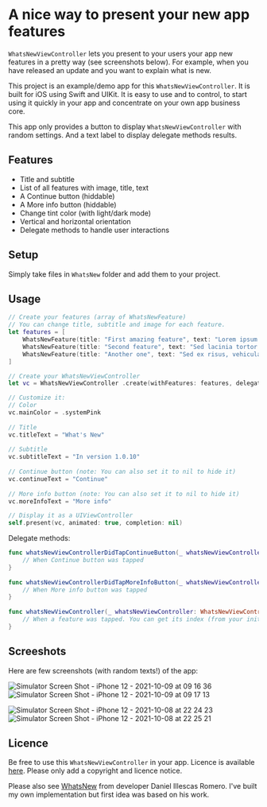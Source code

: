 # A nice way to present your new app features

`WhatsNewViewController` lets you present to your users your app new features in a pretty way (see screenshots below). For example, when you have released an update and you want to explain what is new.

This project is an example/demo app for this `WhatsNewViewController`. It is built for iOS using Swift and UIKit. It is easy to use and to control, to start using it quickly in your app and concentrate on your own app business core.

This app only provides a button to display `WhatsNewViewController` with random settings. And a text label to display delegate methods results.

## Features

- Title and subtitle
- List of all features with image, title, text
- A Continue button (hiddable)
- A More info button (hiddable)
- Change tint color (with light/dark mode)
- Vertical and horizontal orientation
- Delegate methods to handle user interactions

## Setup

Simply take files in `WhatsNew` folder and add them to your project.

## Usage

```swift
// Create your features (array of WhatsNewFeature)
// You can change title, subtitle and image for each feature.
let features = [
    WhatsNewFeature(title: "First amazing feature", text: "Lorem ipsum dolor sit amet, consectetur adipiscing elit. Aliquam accumsan pretium arcu, sit amet porta lectus ultrices sed.", image: UIImage(systemName: "paintbrush")),
    WhatsNewFeature(title: "Second feature", text: "Sed lacinia tortor nunc, at eleifend mi porta eu.", image: UIImage(systemName: "globe.europe.africa.fill")),
    WhatsNewFeature(title: "Another one", text: "Sed ex risus, vehicula et finibus et, venenatis vitae nisi.", image: UIImage(systemName: "megaphone")),
]

// Create your WhatsNewViewController
let vc = WhatsNewViewController .create(withFeatures: features, delegate: self)

// Customize it:
// Color
vc.mainColor = .systemPink
        
// Title
vc.titleText = "What's New"
    
// Subtitle
vc.subtitleText = "In version 1.0.10"
    
// Continue button (note: You can also set it to nil to hide it)
vc.continueText = "Continue"
    
// More info button (note: You can also set it to nil to hide it)
vc.moreInfoText = "More info"

// Display it as a UIViewController
self.present(vc, animated: true, completion: nil)
```

Delegate methods:

```swift
func whatsNewViewControllerDidTapContinueButton(_ whatsNewViewController: WhatsNewViewController) {
    // When Continue button was tapped
}
    
func whatsNewViewControllerDidTapMoreInfoButton(_ whatsNewViewController: WhatsNewViewController) {
    // When More info button was tapped
}
    
func whatsNewViewController(_ whatsNewViewController: WhatsNewViewController, didTapFeature feature: WhatsNewFeature, atIndex index: Int) {
    // When a feature was tapped. You can get its index (from your inital array).
}
```

## Screeshots

Here are few screenshots (with random texts!) of the app:

![Simulator Screen Shot - iPhone 12 - 2021-10-09 at 09 16 36](https://user-images.githubusercontent.com/1695222/136648400-68cb00cc-c3c6-4263-a232-640c9a2f2693.png)
![Simulator Screen Shot - iPhone 12 - 2021-10-09 at 09 17 13](https://user-images.githubusercontent.com/1695222/136648401-4575e66c-52c5-4a4d-9059-c7ed9786a305.png)

![Simulator Screen Shot - iPhone 12 - 2021-10-08 at 22 24 23](https://user-images.githubusercontent.com/1695222/136620805-494411f6-9014-44cc-a81b-2d699cf8697d.png)
![Simulator Screen Shot - iPhone 12 - 2021-10-08 at 22 25 21](https://user-images.githubusercontent.com/1695222/136620892-591204db-9903-4770-b937-7200a710ef23.png)

## Licence

Be free to use this `WhatsNewViewController` in your app. Licence is available [here](https://github.com/Jonathan-Gander/WhatsNewViewController/blob/main/LICENSE). Please only add a copyright and licence notice.

Please also see [WhatsNew](https://github.com/illescasDaniel/WhatsNew) from developer Daniel Illescas Romero. I've built my own implementation but first idea was based on his work.

